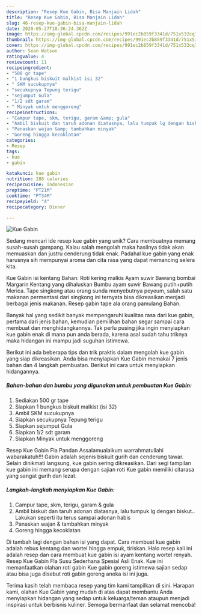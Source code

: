 ```yaml
---
description: "Resep Kue Gabin, Bisa Manjain Lidah"
title: "Resep Kue Gabin, Bisa Manjain Lidah"
slug: 46-resep-kue-gabin-bisa-manjain-lidah
date: 2020-05-27T18:36:24.362Z
image: https://img-global.cpcdn.com/recipes/991ec2b859f3341d/751x532cq70/kue-gabin-foto-resep-utama.jpg
thumbnail: https://img-global.cpcdn.com/recipes/991ec2b859f3341d/751x532cq70/kue-gabin-foto-resep-utama.jpg
cover: https://img-global.cpcdn.com/recipes/991ec2b859f3341d/751x532cq70/kue-gabin-foto-resep-utama.jpg
author: Sean Watson
ratingvalue: 4
reviewcount: 11
recipeingredient:
- "500 gr tape"
- "1 bungkus biskuit malkist isi 32"
- " SKM sucukupnya"
- "secukupnya Tepung terigu"
- "sejumput Gula"
- "1/2 sdt garam"
- " Minyak untuk menggoreng"
recipeinstructions:
- "Campur tape, skm, terigu, garam &amp; gula"
- "Ambil biskuit dan taruh adonan diatasnya, lalu tumpuk lg dengan biskut.. Lakukan seperti itu terus sampai adonan habis"
- "Panaskan wajan &amp; tambahkan minyak"
- "Goreng hingga kecoklatan"
categories:
- Resep
tags:
- kue
- gabin

katakunci: kue gabin 
nutrition: 288 calories
recipecuisine: Indonesian
preptime: "PT21M"
cooktime: "PT34M"
recipeyield: "4"
recipecategory: Dinner

---
```



![Kue Gabin](https://img-global.cpcdn.com/recipes/991ec2b859f3341d/751x532cq70/kue-gabin-foto-resep-utama.jpg)

Sedang mencari ide resep kue gabin yang unik? Cara membuatnya memang susah-susah gampang. Kalau salah mengolah maka hasilnya tidak akan memuaskan dan justru cenderung tidak enak. Padahal kue gabin yang enak harusnya sih mempunyai aroma dan cita rasa yang dapat memancing selera kita.

Kue Gabin isi kentang Bahan: Roti kering malkis Ayam suwir Bawang bombai Margarin Kentang yang dihaluskan Bumbu ayam suwir Bawang putih+putih Merica. Tape singkong atau orang sunda menyebutnya peyeum, salah satu makanan permentasi dari singkong ini ternyata bisa dikreasikan menjadi berbagai jenis makanan. Resep gabin tape ala orang pamulang Bahan.

Banyak hal yang sedikit banyak mempengaruhi kualitas rasa dari kue gabin, pertama dari jenis bahan, kemudian pemilihan bahan segar sampai cara membuat dan menghidangkannya. Tak perlu pusing jika ingin menyiapkan kue gabin enak di mana pun anda berada, karena asal sudah tahu triknya maka hidangan ini mampu jadi suguhan istimewa.


Berikut ini ada beberapa tips dan trik praktis dalam mengolah kue gabin yang siap dikreasikan. Anda bisa menyiapkan Kue Gabin memakai 7 jenis bahan dan 4 langkah pembuatan. Berikut ini cara untuk menyiapkan hidangannya.

<!--inarticleads1-->

##### Bahan-bahan dan bumbu yang digunakan untuk pembuatan Kue Gabin:

1. Sediakan 500 gr tape
1. Siapkan 1 bungkus biskuit malkist (isi 32)
1. Ambil  SKM sucukupnya
1. Siapkan secukupnya Tepung terigu
1. Siapkan sejumput Gula
1. Siapkan 1/2 sdt garam
1. Siapkan  Minyak untuk menggoreng


Resep Kue Gabin Fla Pandan Assalamualaikum warrahmatullahi wabarakatuh!!! Gabin adalah sejenis biskuit gurih dan cenderung tawar. Selain dinikmati langsung, kue gabin sering dikreasikan. Dari segi tampilan kue gabin ini memang serupa dengan sajian roti Kue gabin memiliki citarasa yang sangat gurih dan lezat. 

<!--inarticleads2-->

##### Langkah-langkah menyiapkan Kue Gabin:

1. Campur tape, skm, terigu, garam &amp; gula
1. Ambil biskuit dan taruh adonan diatasnya, lalu tumpuk lg dengan biskut.. Lakukan seperti itu terus sampai adonan habis
1. Panaskan wajan &amp; tambahkan minyak
1. Goreng hingga kecoklatan


Di tambah lagi dengan bahan isi yang dapat. Cara membuat kue gabin adalah rebus kentang dan wortel hingga empuk, tiriskan. Halo resep kali ini adalah resep dan cara membuat kue gabin isi ayam kentang wortel renyah. Resep Kue Gabin Fla Susu Sederhana Spesial Asli Enak. Kue ini memanfaatkan olahan roti gabin Kue gabin goreng istimewa sajian sedap atau bisa juga disebut roti gabin goreng aneka isi ini juga. 

Terima kasih telah membaca resep yang tim kami tampilkan di sini. Harapan kami, olahan Kue Gabin yang mudah di atas dapat membantu Anda menyiapkan hidangan yang sedap untuk keluarga/teman ataupun menjadi inspirasi untuk berbisnis kuliner. Semoga bermanfaat dan selamat mencoba!
